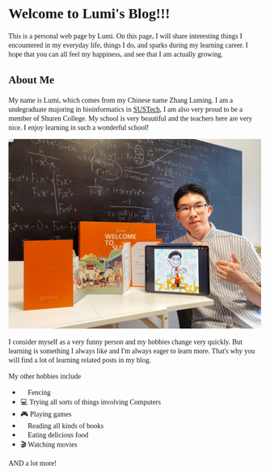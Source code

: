 # <span style="font-family:Arno Pro">Welcome to Lumi's Blog!!!</span>



<span style="font-family:Arno Pro"> This is a personal web page by Lumi. On this page, I will share interesting things I encountered in my everyday life, things I do, and sparks during my learning career. I hope that you can all feel my happiness, and see that I am actually growing.

## <span style="font-family:Arno Pro"> About Me

<span style="font-family:Arno Pro"> My name is Lumi, which comes from my Chinese name Zhang Luming. I am a undegraduate majoring in bioinformatics in [SUSTech](https://sustech.edu.cn), I am also very proud to be a member of Shuren College. My school is very beautiful and the teachers here are very nice. I enjoy learning in such a wonderful school! 

<img src="Life/image/Me.jpg" width=500 alt="Yep, that's me">

<span style="font-family:Arno Pro">I consider myself as a very funny person and my hobbies change very quickly. But learning is something I always like and I'm always eager to learn more. That's why you will find a lot of learning related posts in my blog.

<span style="font-family:Arno Pro"> My other hobbies include
* <span style="font-family:Arno Pro"> 🤺 Fencing
* <span style="font-family:Arno Pro"> 💻 Trying all sorts of things involving Computers
* <span style="font-family:Arno Pro"> 🎮 Playing games
* <span style="font-family:Arno Pro"> 📖 Reading all kinds of books
* <span style="font-family:Arno Pro"> 🍕 Eating delicious food
* <span style="font-family:Arno Pro"> 🎬 Watching movies

<span style="font-family:Arno Pro"> AND a lot more!
